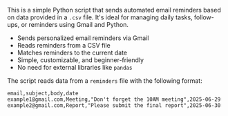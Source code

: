 
This is a simple Python script that sends automated email reminders based on data provided in a `.csv` file. It's ideal for managing daily tasks, follow-ups, or reminders using Gmail and Python.

- Sends personalized email reminders via Gmail
- Reads reminders from a CSV file
- Matches reminders to the current date
- Simple, customizable, and beginner-friendly
- No need for external libraries like `pandas`

The script reads data from a `reminders` file with the following format:

```csv
email,subject,body,date
example1@gmail.com,Meeting,"Don't forget the 10AM meeting",2025-06-29
example2@gmail.com,Report,"Please submit the final report",2025-06-30
